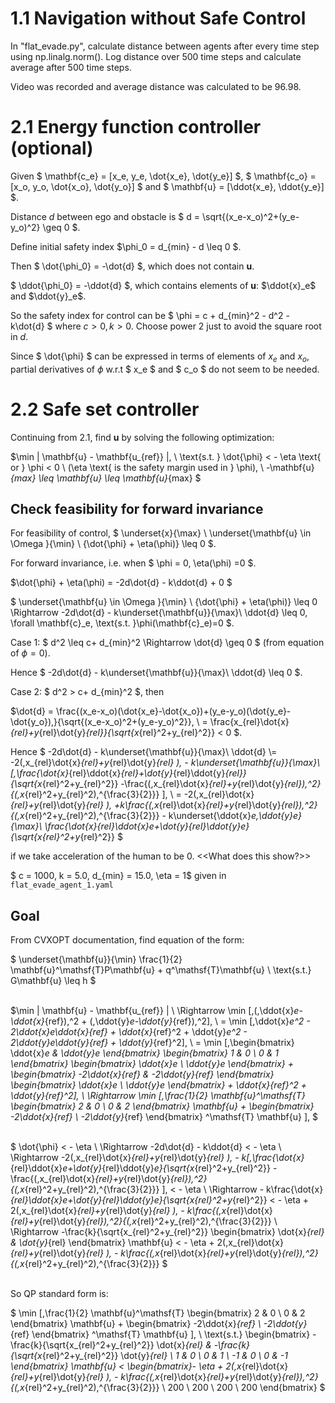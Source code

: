 # 1.1 Navigation without Safe Control

In "flat_evade.py", calculate distance between agents after every time step using np.linalg.norm(). Log distance over 500 time steps and calculate average after 500 time steps.

Video was recorded and average distance was calculated to be 96.98.

# 2.1 Energy function controller (optional)

Given $ \mathbf{c_e} = [x_e, y_e, \dot{x_e}, \dot{y_e}] $, $ \mathbf{c_o} = [x_o, y_o, \dot{x_o}, \dot{y_o}] $ and $ \mathbf{u} = [\ddot{x_e}, \ddot{y_e}] $.

Distance $d$ between ego and obstacle is $ d = \sqrt{(x_e-x_o)^2+(y_e-y_o)^2} \geq 0 $.

Define initial safety index $\phi_0 = d_{min} - d \leq 0 $. 

Then $ \dot{\phi_0} = -\dot{d} $, which does not contain $\mathbf{u}$. 

$ \ddot{\phi_0} = -\ddot{d} $, which contains elements of $\mathbf{u}$: $\ddot{x}_e$ and $\ddot{y}_e$.

So the safety index for control can be $ \phi = c + d_{min}^2 - d^2 - k\dot{d} $ where $c>0, k>0$. Choose power 2 just to avoid the square root in $d$.

Since $ \dot{\phi} $ can be expressed in terms of elements of $x_e$ and $x_o$, partial derivatives of $\phi$ w.r.t $ x_e $ and $ c_o $ do not seem to be needed.

<!-- $ \frac{\partial \phi}{\partial \mathbf{c_e}} = -2\mathbf{c_e} + 2\mathbf{c_o} $ 

$ \frac{\partial \phi}{\partial \mathbf{c_e}} = -2\mathbf{c_o} + 2\mathbf{c_e} $  -->

# 2.2 Safe set controller

Continuing from 2.1, find ${\mathbf{u}}$ by solving the following optimization:

$\min \| \mathbf{u} - \mathbf{u_{ref}} \|,
\\ \text{s.t. }  \dot{\phi} < - \eta \text{ or }  \phi < 0 
\ (\eta \text{ is the safety margin used in } \phi), 
\\ -\mathbf{u}_{max} \leq \mathbf{u} \leq \mathbf{u}_{max} $

## Check feasibility for forward invariance
For feasibility of control, $ \underset{x}{\max} \ \underset{\mathbf{u} \in \Omega }{\min} \ {\dot{\phi} + \eta(\phi)} \leq 0 $.

For forward invariance, i.e. when $ \phi = 0, \eta(\phi) =0 $.

$\dot{\phi} + \eta(\phi) = -2d\dot{d} - k\ddot{d} + 0 $

$ \underset{\mathbf{u} \in \Omega }{\min} \ {\dot{\phi} + \eta(\phi)} \leq 0  \Rightarrow -2d\dot{d} - k\underset{\mathbf{u}}{\max}\ \ddot{d} \leq 0, \forall \mathbf{c}_e, \text{s.t. }\phi(\mathbf{c}_e)=0 $.

Case 1: $ d^2 \leq c+ d_{min}^2  \Rightarrow \dot{d} \geq 0 $ (from equation of $\phi = 0$).

Hence $ -2d\dot{d} - k\underset{\mathbf{u}}{\max}\ \ddot{d} \leq 0 $.

Case 2: $ d^2 > c+ d_{min}^2 $, then 

$\dot{d} = \frac{(x_e-x_o)(\dot{x_e}-\dot{x_o})+(y_e-y_o)(\dot{y_e}-\dot{y_o})\,}{\sqrt{(x_e-x_o)^2+(y_e-y_o)^2}}\,  \\ = \frac{x_{rel}\dot{x}_{rel}+y_{rel}\dot{y}_{rel}}{\sqrt{x_{rel}^2+y_{rel}^2}} < 0 $.

Hence $ -2d\dot{d} - k\underset{\mathbf{u}}{\max}\ \ddot{d} 
\\= -2(\,x_{rel}\dot{x}_{rel}+y_{rel}\dot{y}_{rel} )\, - k\underset{\mathbf{u}}{\max}\ [\,\frac{\dot{x}_{rel}\ddot{x}_{rel}+\dot{y}_{rel}\ddot{y}_{rel}}{\sqrt{x_{rel}^2+y_{rel}^2}} -\frac{(\,x_{rel}\dot{x}_{rel}+y_{rel}\dot{y}_{rel})\,^2}{(\,x_{rel}^2+y_{rel}^2)\,^{\frac{3}{2}}} ]\, 
\\ = -2(\,x_{rel}\dot{x}_{rel}+y_{rel}\dot{y}_{rel} )\, +k\frac{(\,x_{rel}\dot{x}_{rel}+y_{rel}\dot{y}_{rel})\,^2}{(\,x_{rel}^2+y_{rel}^2)\,^{\frac{3}{2}}} - k\underset{\ddot{x}_e,\ddot{y}_e}{\max}\ \frac{\dot{x}_{rel}\ddot{x}_e+\dot{y}_{rel}\ddot{y}_e}{\sqrt{x_{rel}^2+y_{rel}^2}} $ 

 if we take acceleration of the human to be $0$. <<What does this show?>>

$ c = 1000, k = 5.0, d_{min} = 15.0, \eta = 1$ given in `flat_evade_agent_1.yaml`

## Goal

From CVXOPT documentation, find equation of the form: 

$ \underset{\mathbf{u}}{\min} \frac{1}{2} \mathbf{u}^\mathsf{T}P\mathbf{u} + q^\mathsf{T}\mathbf{u} \\ \text{s.t.} G\mathbf{u} \leq h $

\
$\min \| \mathbf{u} - \mathbf{u_{ref}} \|
\\ \Rightarrow \min [\,(\,\ddot{x}_e-\ddot{x}_{ref})\,^2 + (\,\ddot{y}_e-\ddot{y}_{ref})\,^2]\,
\\ = \min [\,\ddot{x}_e^2 - 2\ddot{x}_e\ddot{x}_{ref} + \ddot{x}_{ref}^2 + \ddot{y}_e^2 - 2\ddot{y}_e\ddot{y}_{ref} + \ddot{y}_{ref}^2]\, 
\\ = \min [\,\begin{bmatrix} \ddot{x}_e & \ddot{y}_e \end{bmatrix} \begin{bmatrix} 1 & 0 \\ 0 & 1 \end{bmatrix} \begin{bmatrix} \ddot{x}_e \\ \ddot{y}_e \end{bmatrix} + \begin{bmatrix} -2\ddot{x}_{ref} & -2\ddot{y}_{ref} \end{bmatrix} \begin{bmatrix} \ddot{x}_e \\ \ddot{y}_e \end{bmatrix} + \ddot{x}_{ref}^2 + \ddot{y}_{ref}^2]\, 
\\ \Rightarrow \min [\,\frac{1}{2} \mathbf{u}^\mathsf{T} \begin{bmatrix} 2 & 0 \\ 0 & 2 \end{bmatrix} \mathbf{u} + \begin{bmatrix} -2\ddot{x}_{ref} \\ -2\ddot{y}_{ref} \end{bmatrix} ^\mathsf{T} \mathbf{u} ]\, $


\
$ \dot{\phi} < - \eta
\\ \Rightarrow -2d\dot{d} - k\ddot{d} < - \eta
\\ \Rightarrow -2(\,x_{rel}\dot{x}_{rel}+y_{rel}\dot{y}_{rel} )\, - k[\,\frac{\dot{x}_{rel}\ddot{x}_e+\dot{y}_{rel}\ddot{y}_e}{\sqrt{x_{rel}^2+y_{rel}^2}} -\frac{(\,x_{rel}\dot{x}_{rel}+y_{rel}\dot{y}_{rel})\,^2}{(\,x_{rel}^2+y_{rel}^2)\,^{\frac{3}{2}}} ]\, < - \eta
\\ \Rightarrow - k\frac{\dot{x}_{rel}\ddot{x}_e+\dot{y}_{rel}\ddot{y}_e}{\sqrt{x_{rel}^2+y_{rel}^2}} < - \eta + 2(\,x_{rel}\dot{x}_{rel}+y_{rel}\dot{y}_{rel} )\, - k\frac{(\,x_{rel}\dot{x}_{rel}+y_{rel}\dot{y}_{rel})\,^2}{(\,x_{rel}^2+y_{rel}^2)\,^{\frac{3}{2}}} 
\\ \Rightarrow -\frac{k}{\sqrt{x_{rel}^2+y_{rel}^2}} \begin{bmatrix} \dot{x}_{rel} & \dot{y}_{rel} \end{bmatrix} \mathbf{u}  < - \eta + 2(\,x_{rel}\dot{x}_{rel}+y_{rel}\dot{y}_{rel} )\, - k\frac{(\,x_{rel}\dot{x}_{rel}+y_{rel}\dot{y}_{rel})\,^2}{(\,x_{rel}^2+y_{rel}^2)\,^{\frac{3}{2}}} $ 

\
So QP standard form is:

$ \min [\,\frac{1}{2} \mathbf{u}^\mathsf{T} \begin{bmatrix} 2 & 0 \\ 0 & 2 \end{bmatrix} \mathbf{u} + \begin{bmatrix} -2\ddot{x}_{ref} \\ -2\ddot{y}_{ref} \end{bmatrix} ^\mathsf{T} \mathbf{u} ]\,
\\ \text{s.t.} \begin{bmatrix} -\frac{k}{\sqrt{x_{rel}^2+y_{rel}^2}} \dot{x}_{rel} & -\frac{k}{\sqrt{x_{rel}^2+y_{rel}^2}} \dot{y}_{rel} \\ 1 & 0 \\ 0 & 1 \\ -1 & 0 \\ 0 & -1 \end{bmatrix} 
\mathbf{u}  < 
\begin{bmatrix}- \eta + 2(\,x_{rel}\dot{x}_{rel}+y_{rel}\dot{y}_{rel} )\, - k\frac{(\,x_{rel}\dot{x}_{rel}+y_{rel}\dot{y}_{rel})\,^2}{(\,x_{rel}^2+y_{rel}^2)\,^{\frac{3}{2}}} \\ 200 \\ 200 \\ 200 \\ 200 \end{bmatrix}
$